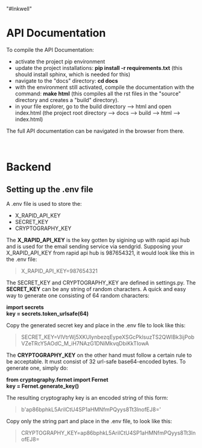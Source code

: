 "#Inkwell"

# API Documentation

To compile the API Documentation:

- activate the project pip environment
- update the project installations: **pip install -r requirements.txt**  (this should install sphinx, which is needed for this)
- navigate to the "docs" directory: **cd docs**
- with the environment still activated, compile the documentation with the command: **make html** (this compiles all the rst files in the "source" directory and creates a "build" directory).
- in your file explorer, go to the build directory --> html and open index.html   (the project root directory --> docs --> build --> html --> index.html)

The full API documentation can be navigated in the browser from there.

<br/>

# Backend
## Setting up the .env file
A .env file is used to store the:
- X_RAPID_API_KEY
- SECRET_KEY
- CRYPTOGRAPHY_KEY

The **X_RAPID_API_KEY** is the key gotten by sigining up with rapid api hub and
is used for the email sending service via sendgrid. Supposing your X_RAPID_API_KEY
from rapid api hub is 987654321, it would look like this in the .env file:
> X_RAPID_API_KEY=987654321

The SECRET_KEY and CRYPTOGRAPHY_KEY are defined in settings.py. The 
**SECRET_KEY** can be any string of random characters. A quick and easy way
to generate one consisting of 64 random characters:

**import secrets**<br/>
**key = secrets.token_urlsafe(64)**<br/>

Copy the generated secret key and place in the .env file to look like this:
> SECRET_KEY=VlVtrWj5XKUlynbezqEypeXSGcPklsuzTS2QWlBk3ijPobVZeTRcY5AOdC_M_iH7NAzG1DNiMkvqDbiKkTIowA

The **CRYPTOGRAPHY_KEY** on the other hand must follow a certain rule to be acceptable.
It must consist of 32 url-safe base64-encoded bytes. To generate one, simply do:

**from cryptography.fernet import Fernet**<br/>
**key = Fernet.generate_key()**

The resulting cryptography key is an encoded string of this form:<br/>
> b'ap86bphkL5ArilCtU4SP1aHMNfmPQyys8Tt3lnofEJ8='

Copy only the string part and place in the .env file, to look like this:
> CRYPTOGRAPHY_KEY=ap86bphkL5ArilCtU4SP1aHMNfmPQyys8Tt3lnofEJ8=
    

